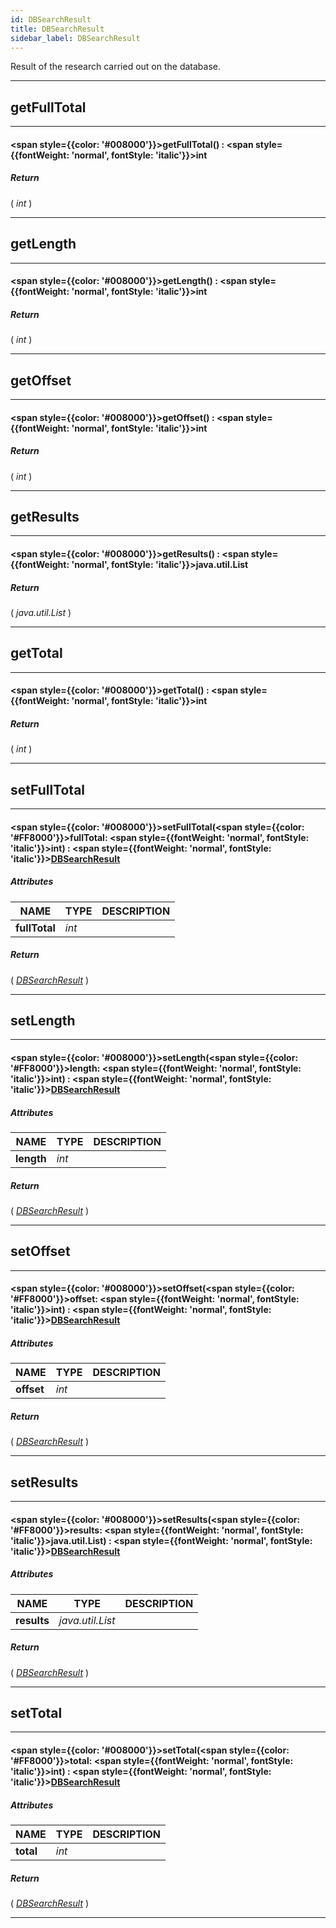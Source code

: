 ```yaml
---
id: DBSearchResult
title: DBSearchResult
sidebar_label: DBSearchResult
---
```


Result of the research carried out on the database.

---

## getFullTotal

---

#### <span style={{color: '#008000'}}>getFullTotal</span>() : <span style={{fontWeight: 'normal', fontStyle: 'italic'}}>int</span>
##### Return

( _int_ )


---

## getLength

---

#### <span style={{color: '#008000'}}>getLength</span>() : <span style={{fontWeight: 'normal', fontStyle: 'italic'}}>int</span>
##### Return

( _int_ )


---

## getOffset

---

#### <span style={{color: '#008000'}}>getOffset</span>() : <span style={{fontWeight: 'normal', fontStyle: 'italic'}}>int</span>
##### Return

( _int_ )


---

## getResults

---

#### <span style={{color: '#008000'}}>getResults</span>() : <span style={{fontWeight: 'normal', fontStyle: 'italic'}}>java.util.List</span>
##### Return

( _java.util.List_ )


---

## getTotal

---

#### <span style={{color: '#008000'}}>getTotal</span>() : <span style={{fontWeight: 'normal', fontStyle: 'italic'}}>int</span>
##### Return

( _int_ )


---

## setFullTotal

---

#### <span style={{color: '#008000'}}>setFullTotal</span>(<span style={{color: '#FF8000'}}>fullTotal</span>: <span style={{fontWeight: 'normal', fontStyle: 'italic'}}>int</span>) : <span style={{fontWeight: 'normal', fontStyle: 'italic'}}>[DBSearchResult](/docs/library/objects/DBSearchResult)</span>
##### Attributes

| NAME | TYPE | DESCRIPTION |
|---|---|---|
| **fullTotal** | _int_ |   |

##### Return

( _[DBSearchResult](/docs/library/objects/DBSearchResult)_ )


---

## setLength

---

#### <span style={{color: '#008000'}}>setLength</span>(<span style={{color: '#FF8000'}}>length</span>: <span style={{fontWeight: 'normal', fontStyle: 'italic'}}>int</span>) : <span style={{fontWeight: 'normal', fontStyle: 'italic'}}>[DBSearchResult](/docs/library/objects/DBSearchResult)</span>
##### Attributes

| NAME | TYPE | DESCRIPTION |
|---|---|---|
| **length** | _int_ |   |

##### Return

( _[DBSearchResult](/docs/library/objects/DBSearchResult)_ )


---

## setOffset

---

#### <span style={{color: '#008000'}}>setOffset</span>(<span style={{color: '#FF8000'}}>offset</span>: <span style={{fontWeight: 'normal', fontStyle: 'italic'}}>int</span>) : <span style={{fontWeight: 'normal', fontStyle: 'italic'}}>[DBSearchResult](/docs/library/objects/DBSearchResult)</span>
##### Attributes

| NAME | TYPE | DESCRIPTION |
|---|---|---|
| **offset** | _int_ |   |

##### Return

( _[DBSearchResult](/docs/library/objects/DBSearchResult)_ )


---

## setResults

---

#### <span style={{color: '#008000'}}>setResults</span>(<span style={{color: '#FF8000'}}>results</span>: <span style={{fontWeight: 'normal', fontStyle: 'italic'}}>java.util.List</span>) : <span style={{fontWeight: 'normal', fontStyle: 'italic'}}>[DBSearchResult](/docs/library/objects/DBSearchResult)</span>
##### Attributes

| NAME | TYPE | DESCRIPTION |
|---|---|---|
| **results** | _java.util.List_ |   |

##### Return

( _[DBSearchResult](/docs/library/objects/DBSearchResult)_ )


---

## setTotal

---

#### <span style={{color: '#008000'}}>setTotal</span>(<span style={{color: '#FF8000'}}>total</span>: <span style={{fontWeight: 'normal', fontStyle: 'italic'}}>int</span>) : <span style={{fontWeight: 'normal', fontStyle: 'italic'}}>[DBSearchResult](/docs/library/objects/DBSearchResult)</span>
##### Attributes

| NAME | TYPE | DESCRIPTION |
|---|---|---|
| **total** | _int_ |   |

##### Return

( _[DBSearchResult](/docs/library/objects/DBSearchResult)_ )


---

